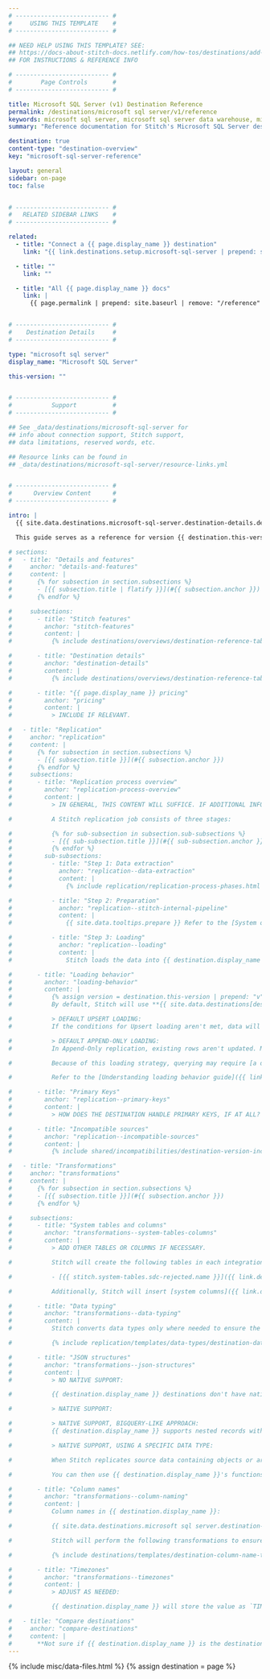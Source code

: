 ```yaml
---
# -------------------------- #
#     USING THIS TEMPLATE    #
# -------------------------- #

## NEED HELP USING THIS TEMPLATE? SEE:
## https://docs-about-stitch-docs.netlify.com/how-tos/destinations/add-destination-reference
## FOR INSTRUCTIONS & REFERENCE INFO

# -------------------------- #
#        Page Controls       #
# -------------------------- #

title: Microsoft SQL Server (v1) Destination Reference
permalink: /destinations/microsoft sql server/v1/reference
keywords: microsoft sql server, microsoft sql server data warehouse, microsoft sql server data warehouse, microsoft sql server etl, etl to microsoft sql server, microsoft sql server destination
summary: "Reference documentation for Stitch's Microsoft SQL Server destination, including info about Stitch features, replication, and transformations."

destination: true
content-type: "destination-overview"
key: "microsoft-sql-server-reference"

layout: general
sidebar: on-page
toc: false


# -------------------------- #
#   RELATED SIDEBAR LINKS    #
# -------------------------- #

related:
  - title: "Connect a {{ page.display_name }} destination"
    link: "{{ link.destinations.setup.microsoft-sql-server | prepend: site.baseurl }}"

  - title: ""
    link: ""

  - title: "All {{ page.display_name }} docs"
    link: |
      {{ page.permalink | prepend: site.baseurl | remove: "/reference" }}


# -------------------------- #
#    Destination Details     #
# -------------------------- #

type: "microsoft sql server"
display_name: "Microsoft SQL Server"

this-version: ""


# -------------------------- #
#           Support          #
# -------------------------- #

## See _data/destinations/microsoft-sql-server for
## info about connection support, Stitch support,
## data limitations, reserved words, etc.

## Resource links can be found in 
## _data/destinations/microsoft-sql-server/resource-links.yml


# -------------------------- #
#      Overview Content      #
# -------------------------- #

intro: |
  {{ site.data.destinations.microsoft-sql-server.destination-details.description | flatify }}

  This guide serves as a reference for version {{ destination.this-version }} of Stitch's {{ destination.display_name }} destination.

# sections:
#   - title: "Details and features"
#     anchor: "details-and-features"
#     content: |
#       {% for subsection in section.subsections %}
#       - [{{ subsection.title | flatify }}](#{{ subsection.anchor }})
#       {% endfor %}

#     subsections:
#       - title: "Stitch features"
#         anchor: "stitch-features"
#         content: |
#           {% include destinations/overviews/destination-reference-table.html category="stitch-details" %}

#       - title: "Destination details"
#         anchor: "destination-details"
#         content: |
#           {% include destinations/overviews/destination-reference-table.html category="destination-details" %}

#       - title: "{{ page.display_name }} pricing"
#         anchor: "pricing"
#         content: |
#           > INCLUDE IF RELEVANT.

#   - title: "Replication"
#     anchor: "replication"
#     content: |
#       {% for subsection in section.subsections %}
#       - [{{ subsection.title }}](#{{ subsection.anchor }})
#       {% endfor %}
#     subsections:
#       - title: "Replication process overview"
#         anchor: "replication-process-overview"
#         content: |
#           > IN GENERAL, THIS CONTENT WILL SUFFICE. IF ADDITIONAL INFO IS AVAILABLE ABOUT HOW DATA IS LOADED, INCLUDE IT. EX: HOW BIGQUERY AND AZURE WORK.

#           A Stitch replication job consists of three stages:

#           {% for sub-subsection in subsection.sub-subsections %}
#           - [{{ sub-subsection.title }}](#{{ sub-subsection.anchor }})
#           {% endfor %}
#         sub-subsections:
#           - title: "Step 1: Data extraction"
#             anchor: "replication--data-extraction"
#             content: |
#               {% include replication/replication-process-phases.html phase="data-extraction" %}

#           - title: "Step 2: Preparation"
#             anchor: "replication--stitch-internal-pipeline"
#             content: |
#               {{ site.data.tooltips.prepare }} Refer to the [System overview guide]({{ link.getting-started.basic-concepts | prepend: site.baseurl | append: "#system-architecture--preparing" }}) for a more detailed explanation of the Preparation phase.

#           - title: "Step 3: Loading"
#             anchor: "replication--loading"
#             content: |
#               Stitch loads the data into {{ destination.display_name }}.

#       - title: "Loading behavior"
#         anchor: "loading-behavior"
#         content: |
#           {% assign version = destination.this-version | prepend: "v" %} 
#           By default, Stitch will use **{{ site.data.destinations[destination.type][version]replication.default-loading-behavior }} loading** when loading data into {{ destination.display_name }}.

#           > DEFAULT UPSERT LOADING:
#           If the conditions for Upsert loading aren't met, data will be loaded using Append-Only loading.

#           > DEFAULT APPEND-ONLY LOADING:
#           In Append-Only replication, existing rows aren't updated. Multiple versions of a row can exist in a table, creating a log of how a row changed over time. **Note**: While this may look like a discrepancy, it is intended functionality for {{ destination.display_name }} {{ destination.this-version | prepend: "v" }} destinations.

#           Because of this loading strategy, querying may require [a different strategy than usual]({{ link.replication.append-only | prepend: site.baseurl }}). Using some of the system columns Stitch inserts into tables will enable you to locate the latest version of a record at query time.

#           Refer to the [Understanding loading behavior guide]({{ link.destinations.storage.loading-behavior | prepend: site.baseurl }}) for more info and examples.

#       - title: "Primary Keys"
#         anchor: "replication--primary-keys"
#         content: |
#           > HOW DOES THE DESTINATION HANDLE PRIMARY KEYS, IF AT ALL?

#       - title: "Incompatible sources"
#         anchor: "replication--incompatible-sources"
#         content: |
#           {% include shared/incompatibilities/destination-version-incompatibilities.html %}

#   - title: "Transformations"
#     anchor: "transformations"
#     content: |
#       {% for subsection in section.subsections %}
#       - [{{ subsection.title }}](#{{ subsection.anchor }})
#       {% endfor %}

#     subsections:
#       - title: "System tables and columns"
#         anchor: "transformations--system-tables-columns"
#         content: |
#           > ADD OTHER TABLES OR COLUMNS IF NECESSARY.

#           Stitch will create the following tables in each integration's dataset:

#           - [{{ stitch.system-tables.sdc-rejected.name }}]({{ link.destinations.storage.rejected-records | prepend: site.baseurl }})

#           Additionally, Stitch will insert [system columns]({{ link.destinations.storage.system-tables-and-columns | prepend: site.baseurl }}) (prepended with `{{ system-column.prefix }}`) into each table.

#       - title: "Data typing"
#         anchor: "transformations--data-typing"
#         content: |
#           Stitch converts data types only where needed to ensure the data is accepted by {{ destination.display_name }}. In the table below are the data types Stitch supports for {{ destination.display_name }} destinations, and the Stitch types they map to.

#           {% include replication/templates/data-types/destination-data-types.html display-intro=true %

#       - title: "JSON structures"
#         anchor: "transformations--json-structures"
#         content: |
#           > NO NATIVE SUPPORT:

#           {{ destination.display_name }} destinations don't have native support for nested data structures. To ensure nested data can be loaded, Stitch will flatten objects and arrays into columns and subtables, respectively. For more info and examples, refer to the [Handling nested data structures guide]({{ link.destinations.storage.nested-structures | prepend: site.baseurl }}).

#           > NATIVE SUPPORT:

#           > NATIVE SUPPORT, BIGQUERY-LIKE APPROACH:
#           {{ destination.display_name }} supports nested records within tables, whether it's a single record or repeated values. This means that when nested data structures are loaded into {{ destination.display_name }}, they will be maintained.

#           > NATIVE SUPPORT, USING A SPECIFIC DATA TYPE:

#           When Stitch replicates source data containing objects or arrays, Stitch will load the data intact into a [`` column](). This is a {{ destination.display_name }} data type that can contain semi-structured data like JSON arrays and objects.

#           You can then use {{ destination.display_name }}'s functions for semi-structured data to parse the data. Refer to [{{ destination.display_name }}'s documentation](){:target="new"} for more info.

#       - title: "Column names"
#         anchor: "transformations--column-naming"
#         content: |
#           Column names in {{ destination.display_name }}:

#           {{ site.data.destinations.microsoft sql server.destination-details.column-name-rules | flatify | markdownify }}

#           Stitch will perform the following transformations to ensure column names [adhere to the rules imposed by {{ destination.display_name }}]({{ site.data.destinations.microsoft sql server.resource-links.object-names }}){:target="new"}:

#           {% include destinations/templates/destination-column-name-transformations.html %}

#       - title: "Timezones"
#         anchor: "transformations--timezones"
#         content: |
#           > ADJUST AS NEEDED:

#           {{ destination.display_name }} will store the value as `TIMESTAMP WITHOUT TIMEZONE`. In {{ destination.display_name }}, this data is stored without timezone information and expressed as UTC.

#   - title: "Compare destinations"
#     anchor: "compare-destinations"
#     content: |
#       **Not sure if {{ destination.display_name }} is the destination for you?** Check out the [Choosing a Stitch Destination]({{ link.destinations.overviews.choose-destination | prepend: site.baseurl }}) guide to compare each of Stitch's destination offerings.
---
```

{% include misc/data-files.html %}
{% assign destination = page %}